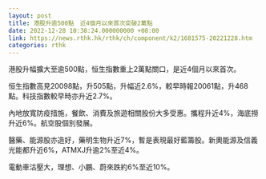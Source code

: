 ```yaml
---
layout: post
title: 港股升逾500點　近4個月以來首次突破2萬點
date: 2022-12-28 10:38:24.000000000 +08:00
link: https://news.rthk.hk/rthk/ch/component/k2/1681575-20221228.htm
categories: rthk
---
```


港股升幅擴大至逾500點，恒生指數重上2萬點關口，是近4個月以來首次。

恒生指數高見20098點，升505點，升幅近2.6%，較早時報20061點，升468點。科技指數較早時亦升近2.7%。

內地放寬防疫措施，餐飲、消費及旅遊相關股份大多受惠。攜程升近4%，海底撈升近6%。航空股個別發展。

醫藥、能源股亦造好，藥明生物升近7%，暫是表現最好藍籌股。新奧能源及信義光能都升近6%，ATMXJ升逾2%至近4%。

電動車沽壓大，理想、小鵬、蔚來跌約6%至近10%。
